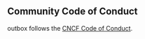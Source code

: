 ## Community Code of Conduct

outbox follows the [CNCF Code of Conduct](https://github.com/cncf/foundation/blob/master/code-of-conduct.md).